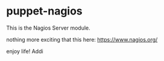 # puppet-nagios

This is the Nagios Server module.

nothing more exciting that this here:  https://www.nagios.org/

enjoy life!
Addi
